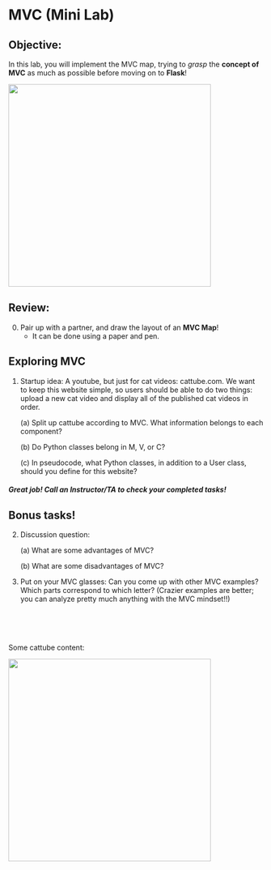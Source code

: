 # MVC (Mini Lab)

## Objective: 
In this lab, you will implement the MVC map, trying to *grasp* the **concept of MVC** as much as possible before moving on to **Flask**!





<img src="https://i.ytimg.com/vi/1IsL6g2ixak/maxresdefault.jpg" width="400">




## Review:

0. Pair up with a partner, and draw the layout of an **MVC Map**!
    - It can be done using a paper and pen.  

## Exploring MVC

1. Startup idea: A youtube, but just for cat videos: cattube.com. We want to keep this website simple, so users should be able to do two things: upload a new cat video and display all of the published cat videos in order.

    (a) Split up cattube according to MVC. What information belongs to each component?
    
    (b) Do Python classes belong in M, V, or C?
    
    (c) In pseudocode, what Python classes, in addition to a User class, should you define for this website?
    
       

##### Great job! Call an Instructor/TA to check your completed tasks!




## Bonus tasks!

2. Discussion question: 

    (a) What are some advantages of MVC? 
    
    (b) What are some disadvantages of MVC? 
    
3. Put on your MVC glasses: Can you come up with other MVC examples? Which parts correspond to which letter? (Crazier examples are better; you can analyze pretty much anything with the MVC mindset!!)
    
 
 <br/> <br/>
 <br/>

 Some cattube content:
 
 <img src="https://media.giphy.com/media/3oriO0OEd9QIDdllqo/giphy.gif" width="400">


